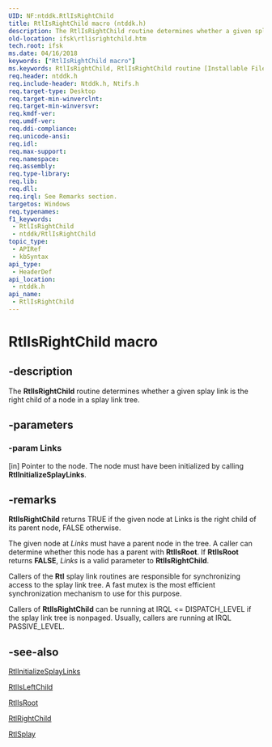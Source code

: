 ```yaml
---
UID: NF:ntddk.RtlIsRightChild
title: RtlIsRightChild macro (ntddk.h)
description: The RtlIsRightChild routine determines whether a given splay link is the right child of a node in a splay link tree.
old-location: ifsk\rtlisrightchild.htm
tech.root: ifsk
ms.date: 04/16/2018
keywords: ["RtlIsRightChild macro"]
ms.keywords: RtlIsRightChild, RtlIsRightChild routine [Installable File System Drivers], ifsk.rtlisrightchild, ntddk/RtlIsRightChild, rtlref_741652e3-af4f-4e7b-978a-e6355db283a9.xml
req.header: ntddk.h
req.include-header: Ntddk.h, Ntifs.h
req.target-type: Desktop
req.target-min-winverclnt: 
req.target-min-winversvr: 
req.kmdf-ver: 
req.umdf-ver: 
req.ddi-compliance: 
req.unicode-ansi: 
req.idl: 
req.max-support: 
req.namespace: 
req.assembly: 
req.type-library: 
req.lib: 
req.dll: 
req.irql: See Remarks section.
targetos: Windows
req.typenames: 
f1_keywords:
 - RtlIsRightChild
 - ntddk/RtlIsRightChild
topic_type:
 - APIRef
 - kbSyntax
api_type:
 - HeaderDef
api_location:
 - ntddk.h
api_name:
 - RtlIsRightChild
---
```


# RtlIsRightChild macro


## -description

The <b>RtlIsRightChild</b> routine determines whether a given splay link is the right child of a node in a splay link tree.

## -parameters

### -param Links 

[in]
Pointer to the node. The node must have been initialized by calling <b>RtlInitializeSplayLinks</b>.

## -remarks

**RtlIsRightChild** returns TRUE if the given node at Links is the right child of its parent node, FALSE otherwise. 


The given node at <i>Links</i> must have a parent node in the tree. A caller can determine whether this node has a parent with <b>RtlIsRoot</b>. If <b>RtlIsRoot</b> returns <b>FALSE</b>, <i>Links</i> is a valid parameter to <b>RtlIsRightChild</b>. 

Callers of the <b>Rtl</b> splay link routines are responsible for synchronizing access to the splay link tree. A fast mutex is the most efficient synchronization mechanism to use for this purpose. 

Callers of <b>RtlIsRightChild</b> can be running at IRQL <= DISPATCH_LEVEL if the splay link tree is nonpaged. Usually, callers are running at IRQL PASSIVE_LEVEL.

## -see-also

<a href="/windows-hardware/drivers/ddi/ntddk/nf-ntddk-rtlinitializesplaylinks">RtlInitializeSplayLinks</a>



<a href="/windows-hardware/drivers/ddi/ntddk/nf-ntddk-rtlisleftchild">RtlIsLeftChild</a>



<a href="/windows-hardware/drivers/ddi/ntddk/nf-ntddk-rtlisroot">RtlIsRoot</a>



<a href="/windows-hardware/drivers/ddi/ntddk/nf-ntddk-rtlrightchild">RtlRightChild</a>



<a href="/windows-hardware/drivers/ddi/ntddk/nf-ntddk-rtlsplay">RtlSplay</a>

